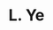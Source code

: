---
layout: page
title: L. Ye
description: HMC '27, Incoming Spring '25
img: assets/img/photo_s25_4.jpg
importance: 4
category: current
related_publications: false
---